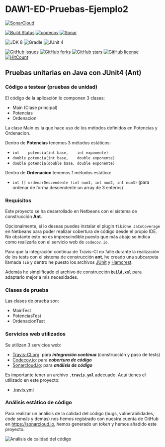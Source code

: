 # DAW1-ED-Pruebas-Ejemplo2

[![SonarCloud](https://sonarcloud.io/images/project_badges/sonarcloud-white.svg)](https://sonarcloud.io)

[![Build Status](https://travis-ci.org/jamj2000/DAW1-ED-Pruebas-Ejemplo2.svg?branch=master)](https://travis-ci.org/jamj2000/DAW1-ED-Pruebas-Ejemplo2)
[![codecov](https://codecov.io/gh/jamj2000/DAW1-ED-Pruebas-Ejemplo2/branch/master/graph/badge.svg)](https://codecov.io/gh/jamj2000/DAW1-ED-Pruebas-Ejemplo2)
[![Sonar](https://sonarcloud.io/api/project_badges/measure?project=miapp&metric=alert_status)](https://sonarcloud.io/organizations/jamj2000-github/projects)


![JDK 8](https://img.shields.io/badge/JDK-8-blue.svg)
![Gradle](https://img.shields.io/badge/ant-2-blue.svg)
![JUnit 4](https://img.shields.io/badge/JUnit-4-blue.svg)

[![GitHub issues](https://img.shields.io/github/issues/jamj2000/DAW1-ED-Pruebas-Ejemplo2.svg)](https://github.com/jamj2000/DAW1-ED-Pruebas-Ejemplo2/issues) 
[![GitHub forks](https://img.shields.io/github/forks/jamj2000/DAW1-ED-Pruebas-Ejemplo2.svg)](https://github.com/jamj2000/DAW1-ED-Pruebas-Ejemplo2/network)
[![GitHub stars](https://img.shields.io/github/stars/jamj2000/DAW1-ED-Pruebas-Ejemplo2.svg)](https://github.com/jamj2000/DAW1-ED-Pruebas-Ejemplo2/stargazers)
[![GitHub license](https://img.shields.io/github/license/jamj2000/DAW1-ED-Pruebas-Ejemplo2.svg)](https://github.com/jamj2000/DAW1-ED-Pruebas-Ejemplo2/blob/master/LICENSE)
[![HitCount](http://hits.dwyl.com/jamj2000/DAW1-ED-Pruebas-Ejemplo2.svg)](http://hits.dwyl.com/jamj2000/DAW1-ED-Pruebas-Ejemplo2)



## Pruebas unitarias en **Java** con **JUnit4** (Ant)

### Código a testear (pruebas de unidad)

El código de la aplicación lo componen 3 clases:

- Main  (Clase principal)
- Potencias
- Ordenacion

La clase Main es la que hace uso de los métodos definidos en Potencias y Ordenacion.

Dentro de **Potencias** tenemos 3 métodos estáticos:
- `int    potencia(int base,    int exponente)`
- `double potencia(int base,    double exponente)`
- `double potencia(double base, double exponente)`
 
Dentro de **Ordenacion** tenemos 1 métodos estático:
- `int [] ordenarDescendente (int num1, int num2, int num3)`  (para ordenar de forma descendente un array de 3 enteros)


### Requisitos

Este proyecto se ha desarrollado en Netbeans con el sistema de construcción **Ant**. 

Opcionalmente, si lo deseas puedes instalar el plugin `TikiOne JaCoCoverage` en Netbeans para poder realizar cobertura de código desde el propio IDE. No obstante esto no es imprescindible puesto que más abajo se indica como realizarla con el servicio web de `codecov.io`.

Para que la integración continua de Travis-CI no falle durante la realización de los tests con el sistema de construcción **ant**, he creado una subcarpeta llamada `lib` y dentro he puesto los archivos [JUnit](https://github.com/junit-team/junit/releases/download/r4.12/junit-4.12.jar) y [Hamcrest](http://search.maven.org/remotecontent?filepath=org/hamcrest/hamcrest-core/1.3/hamcrest-core-1.3.jar).

Además he simplificado el archivo de construcción [**`build.xml`**](build.xml) para adaptarlo mejor a mis necesidades.


### Clases de prueba

Las clases de prueba son:

- MainTest
- PotenciasTest
- OrdenacionTest


### Servicios web utilizados

Se utilizan 3 servicios web:

- [Travis-CI.org](https://travis-ci.org/jamj2000/DAW1-ED-Pruebas-Ejemplo2): para ***integración continua*** (construcción y paso de tests)
- [Codecov.io](https://codecov.io/gh/jamj2000/DAW1-ED-Pruebas-Ejemplo2): para ***cobertura de código***
- [Sonarcloud.io](https://sonarcloud.io/organizations/jamj2000-github/projects): para ***análisis de código***

Es importante tener un archivo **`.travis.yml`** adecuado. Aquí tienes el utilizado en este proyecto:

- [.travis.yml](.travis.yml)

### Análisis estático de código

Para realizar un análisis de la calidad del código (bugs, vulnerabilidades, *code smells* y demás) nos hemos registrado con nuestra cuenta de GitHub en https://sonarcloud.io, hemos generado un *token* y hemos añadido este proyecto. 


![Análisis de calidad del código](img/sonarqube-sonarcloud.png)



